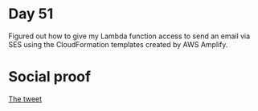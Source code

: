 # Day 51

Figured out how to give my Lambda function access to send an email via SES using the CloudFormation templates created by AWS Amplify.

# Social proof

[The tweet](https://twitter.com/jennapederson/status/1307333089312546817?s=20)
